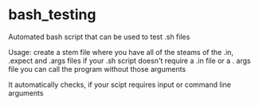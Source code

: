 # bash_testing
Automated bash script that can be used to test .sh files

Usage: create a stem file where you have all of the steams of the .in, .expect and .args files
if your .sh script doesn't require a .in file or a . args file you can call the program without 
those arguments

It automatically checks, if your scipt requires input or command line arguments 
